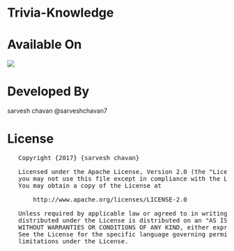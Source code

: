 # Trivia-Knowledge

# Available On
[<img src="https://i.imgur.com/U1reLcR.png">](https://play.google.com/store/apps/details?id=sarveshchavan777.inrerface2&hl=en)

# Developed By
sarvesh chavan @sarveshchavan7

# License
<pre>
   Copyright {2017} {sarvesh chavan} 

   Licensed under the Apache License, Version 2.0 (the "License");
   you may not use this file except in compliance with the License.
   You may obtain a copy of the License at

       http://www.apache.org/licenses/LICENSE-2.0

   Unless required by applicable law or agreed to in writing, software
   distributed under the License is distributed on an "AS IS" BASIS,
   WITHOUT WARRANTIES OR CONDITIONS OF ANY KIND, either express or implied.
   See the License for the specific language governing permissions and
   limitations under the License.
